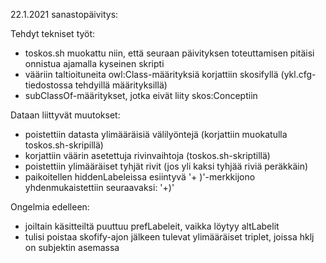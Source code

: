 22.1.2021 sanastopäivitys:

Tehdyt tekniset työt:
- toskos.sh muokattu niin, että seuraan päivityksen toteuttamisen pitäisi onnistua ajamalla kyseinen skripti
- vääriin taltioituneita owl:Class-määrityksiä korjattiin skosifyllä (ykl.cfg-tiedostossa tehdyillä määrityksillä)
- subClassOf-määritykset, jotka eivät liity skos:Conceptiin

Dataan liittyvät muutokset:
- poistettiin datasta ylimääräisiä välilyöntejä (korjattiin muokatulla toskos.sh-skripillä)
- korjattiin väärin asetettuja rivinvaihtoja (toskos.sh-skriptillä)
- poistettiin ylimääräiset tyhjät rivit (jos yli kaksi tyhjää riviä peräkkäin)
- paikoitellen hiddenLabeleissa esiintyvä '+ )'-merkkijono yhdenmukaistettiin seuraavaksi: '+)'

Ongelmia edelleen:
- joiltain käsitteiltä puuttuu prefLabeleit, vaikka löytyy altLabelit
- tulisi poistaa skofify-ajon jälkeen tulevat ylimääräiset triplet, joissa hklj on subjektin asemassa
